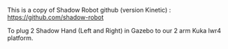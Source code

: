 This is a copy of Shadow Robot github (version Kinetic) :
https://github.com/shadow-robot

To plug 2 Shadow Hand (Left and Right) in Gazebo to our 2 arm Kuka lwr4 platform.

